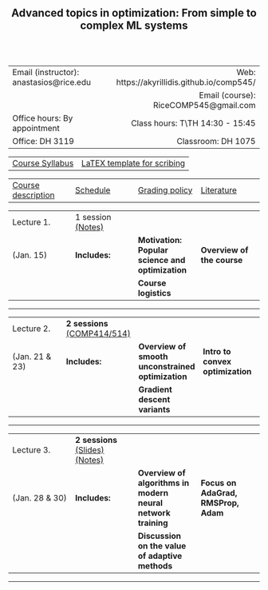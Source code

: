 <h2 align="center"><b> Advanced topics in optimization: From simple to complex ML systems</b> </h2>

<br>
<br>

<table style="width:100%">  
  <tr>
    <td>Email (instructor): anastasios@rice.edu</td>
    <td align="right">Web: https://akyrillidis.github.io/comp545/</td> 
  </tr>
  <tr>
    <td> </td>
    <td align="right">Email (course): RiceCOMP545@gmail.com</td> 
  </tr>
  <tr>
    <td>Office hours: By appointment </td>
    <td align="right">Class hours: T\TH 14:30 - 15:45</td> 
  </tr>
  <tr>
    <td>Office: DH 3119</td>
    <td align="right">Classroom: DH 1075 </td> 
  </tr>
</table>

<table style="width:100%">  
  <tr> 
    <td align="center"><a href="./Syllabus.pdf">Course Syllabus</a></td>
    <td align="center"><a href="./scribe_template.zip">LaTEX template for scribing</a></td>
  </tr>
</table>

<table style="width:100%">  
  <col width="25%">
  <col width="25%">
  <col width="25%">
  <col width="25%">
  <tr> 
    <td align="left"><a href="http://akyrillidis.github.io/comp545/">Course description</a></td>
    <td align="left"><a href="http://akyrillidis.github.io/comp545/schedule.html">Schedule</a></td> 
    <td align="left"><a href="http://akyrillidis.github.io/comp545/grading.html">Grading policy</a></td> 
    <td align="left"><a href="http://akyrillidis.github.io/comp545/literature.html">Literature</a></td> 
  </tr>
</table>

<table style="width:100%"> 
  <col width="25%">
  <col width="25%">
  <col width="25%">
  <col width="25%">
  <tr>
    <td>Lecture 1.</td>
    <td align="left"> 1 session <a href="./Lectures/Lecture Notes 1.pdf">(Notes)</a> </td> 
    <td></td>
    <td></td>
  </tr>
  <tr>
    <td> (Jan. 15) </td>
    <td align="left"><b>Includes:</b> </td> 
    <td align="left"><b>Motivation: Popular science and optimization</b> </td>
    <td align="left"><b>Overview of the course</b> </td>
  </tr>
  <tr>
    <td></td>
    <td align="left"></td> 
    <td align="left"><b>Course logistics</b> </td>
    <td align="left"></td>
  </tr>
</table>

<hr/>

<table style="width:100%">  
  <col width="25%">
  <col width="25%">
  <col width="25%">
  <col width="25%">
  <tr>
    <td>Lecture 2.</td>
    <td align="left"><b>2 sessions</b> <a href="https://akyrillidis.github.io/comp414-514/">(COMP414/514)</a>  </td> 
    <td></td>
    <td></td>
  </tr>
  <tr>
    <td> (Jan. 21 & 23) </td>
    <td align="left"><b>Includes:</b> </td> 
    <td align="left"><b>Overview of smooth unconstrained optimization</b> </td>
    <td align="left"><b>Intro to convex optimization</b> </td>
  </tr>
  <tr>
    <td></td>
    <td align="left"></td> 
    <td align="left"><b>Gradient descent variants</b> </td>
    <td align="left"></td>
  </tr>
</table>

<hr/>

<table style="width:100%">  
  <col width="25%">
  <col width="25%">
  <col width="25%">
  <col width="25%">
  <tr>
    <td>Lecture 3.</td>
    <td align="left"><b>2 sessions</b> <a href="/Lectures/Lecture 2.pdf">(Slides)</a> <a href="/Lectures/Notes 2.pdf">(Notes)</a> </td> 
    <td></td>
    <td></td>
  </tr>
  <tr>
    <td> (Jan. 28 & 30) </td>
    <td align="left"><b>Includes:</b> </td> 
    <td align="left"><b>Overview of algorithms in modern neural network training</b> </td>
    <td align="left"><b>Focus on AdaGrad, RMSProp, Adam</b> </td>
  </tr>
  <tr>
    <td></td>
    <td align="left"></td> 
    <td align="left"><b>Discussion on the value of adaptive methods</b> </td>
    <td align="left"></td>
  </tr>
</table>

<hr/>

<br>
<br>
<br>
<br>
<br>
<br>
